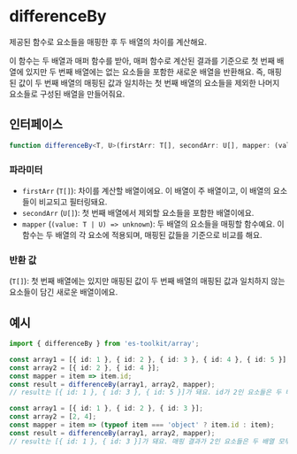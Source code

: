 # differenceBy

제공된 함수로 요소들을 매핑한 후 두 배열의 차이를 계산해요.

이 함수는 두 배열과 매퍼 함수를 받아, 매퍼 함수로 계산된 결과를 기준으로 첫 번째 배열에 있지만 두 번째 배열에는 없는 요소들을 포함한 새로운 배열을 반환해요. 즉, 매핑된 값이 두 번째 배열의 매핑된 값과 일치하는 첫 번째 배열의 요소들을 제외한 나머지 요소들로 구성된 배열을 만들어줘요.

## 인터페이스

```typescript
function differenceBy<T, U>(firstArr: T[], secondArr: U[], mapper: (value: T | U) => unknown): T[];
```

### 파라미터

- `firstArr` (`T[]`): 차이를 계산할 배열이에요. 이 배열이 주 배열이고, 이 배열의 요소들이 비교되고 필터링돼요.
- `secondArr` (`U[]`): 첫 번째 배열에서 제외할 요소들을 포함한 배열이에요.
- `mapper` (`(value: T | U) => unknown`): 두 배열의 요소들을 매핑할 함수예요. 이 함수는 두 배열의 각 요소에 적용되며, 매핑된 값들을 기준으로 비교를 해요.

### 반환 값

(`T[]`): 첫 번째 배열에는 있지만 매핑된 값이 두 번째 배열의 매핑된 값과 일치하지 않는 요소들이 담긴 새로운 배열이에요.

## 예시

```typescript
import { differenceBy } from 'es-toolkit/array';

const array1 = [{ id: 1 }, { id: 2 }, { id: 3 }, { id: 4 }, { id: 5 }];
const array2 = [{ id: 2 }, { id: 4 }];
const mapper = item => item.id;
const result = differenceBy(array1, array2, mapper);
// result는 [{ id: 1 }, { id: 3 }, { id: 5 }]가 돼요. id가 2인 요소들은 두 배열 모두에 있어서 결과에서 제외돼요.

const array1 = [{ id: 1 }, { id: 2 }, { id: 3 }];
const array2 = [2, 4];
const mapper = item => (typeof item === 'object' ? item.id : item);
const result = differenceBy(array1, array2, mapper);
// result는 [{ id: 1 }, { id: 3 }]가 돼요. 매핑 결과가 2인 요소들은 두 배열 모두에 있어서 결과에서 제외돼요.
```
